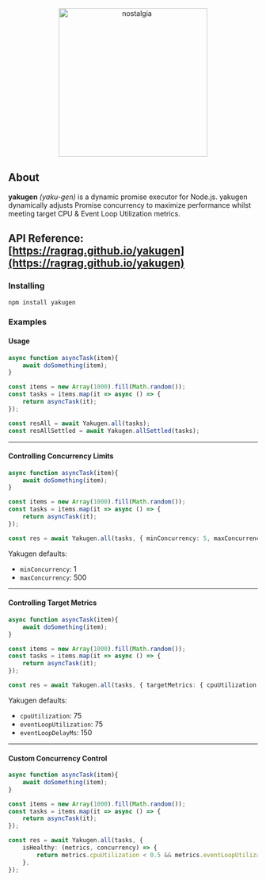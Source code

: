 <div align="center">

<img src="https://github.com/user-attachments/assets/fd46e142-f931-4392-98d9-224b5f85ce25" alt="nostalgia" height="300">

</div>

## About

**yakugen** _(yaku-gen)_ is a dynamic promise executor for Node.js. yakugen dynamically adjusts Promise concurrency to maximize performance whilst meeting target CPU & Event Loop Utilization metrics.

## API Reference: [https://ragrag.github.io/yakugen](https://ragrag.github.io/yakugen)

### Installing

```base
npm install yakugen
```

### Examples

#### Usage

```typescript
async function asyncTask(item){
    await doSomething(item);
}

const items = new Array(1000).fill(Math.random());
const tasks = items.map(it => async () => {
    return asyncTask(it);
});

const resAll = await Yakugen.all(tasks);
const resAllSettled = await Yakugen.allSettled(tasks);
```

---

#### Controlling Concurrency Limits

```typescript
async function asyncTask(item){
    await doSomething(item);
}

const items = new Array(1000).fill(Math.random());
const tasks = items.map(it => async () => {
    return asyncTask(it);
});

const res = await Yakugen.all(tasks, { minConcurrency: 5, maxConcurrency: 50 });
```

Yakugen defaults:
- ```minConcurrency```: 1
- ```maxConcurrency```: 500 

---
#### Controlling Target Metrics

```typescript
async function asyncTask(item){
    await doSomething(item);
}

const items = new Array(1000).fill(Math.random());
const tasks = items.map(it => async () => {
    return asyncTask(it);
});

const res = await Yakugen.all(tasks, { targetMetrics: { cpuUtilization: 60, eventLoopUtilization: 65, eventLoopDelayMs: 100 } });
```

Yakugen defaults:
- ```cpuUtilization```: 75
- ```eventLoopUtilization```: 75 
- ```eventLoopDelayMs```: 150 

---
#### Custom Concurrency Control

```typescript
async function asyncTask(item){
    await doSomething(item);
}

const items = new Array(1000).fill(Math.random());
const tasks = items.map(it => async () => {
    return asyncTask(it);
});

const res = await Yakugen.all(tasks, {
    isHealthy: (metrics, concurrency) => {
        return metrics.cpuUtilization < 0.5 && metrics.eventLoopUtilization < 0.6 && metrics.eventLoopDelayMs < 100 && concurrency < 200;
    },
});
```

